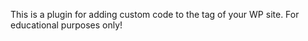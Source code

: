 This is a plugin for adding custom code to the <head> tag of your WP site. For educational purposes only!
